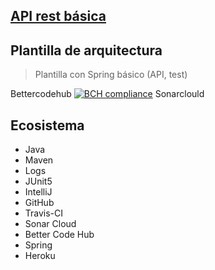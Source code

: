 ## [API rest básica](https://github.com/nelson-lz/api-rest-basica)
## Plantilla de arquitectura
> Plantilla con Spring básico (API, test) 

Bettercodehub [![BCH compliance](https://bettercodehub.com/edge/badge/nelson-lz/api-rest-basica?branch=master)](https://bettercodehub.com/)
Sonarclould 

## Ecosistema
* Java
* Maven
* Logs
* JUnit5
* IntelliJ
* GitHub
* Travis-CI
* Sonar Cloud
* Better Code Hub
* Spring
* Heroku
